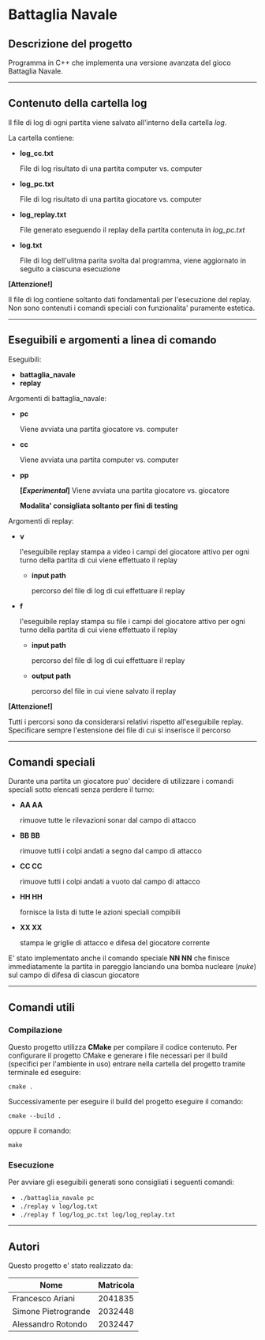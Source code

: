 # Battaglia Navale

## Descrizione del progetto

Programma in C++ che implementa una versione avanzata del gioco Battaglia Navale. 

---

## Contenuto della cartella log

Il file di log di ogni partita viene salvato all'interno della cartella *log*.

La cartella contiene:
 - **log_cc.txt**

    File di log risultato di una partita computer vs. computer

 - **log_pc.txt**

    File di log risultato di una partita giocatore vs. computer

 - **log_replay.txt**

    File generato eseguendo il replay della partita contenuta in *log_pc.txt*

 - **log.txt** 

    File di log dell'ulitma parita svolta dal programma, viene aggiornato in seguito a ciascuna esecuzione

**[Attenzione!]**

Il file di log contiene soltanto dati fondamentali per l'esecuzione del replay. Non sono contenuti i comandi speciali con funzionalita' puramente estetica.

---

## Eseguibili e argomenti a linea di comando

Eseguibili:
 - **battaglia_navale**
 - **replay**

Argomenti di battaglia_navale:
 - **pc**
   
      Viene avviata una partita giocatore vs. computer

 - **cc**

      Viene avviata una partita computer vs. computer

 - **pp**

      **\[*Experimental*\]** Viene avviata una partita giocatore vs. giocatore

      **Modalita' consigliata soltanto per fini di testing**

Argomenti di replay:
 - **v**

      l'eseguibile replay stampa a video i campi del giocatore attivo per ogni turno della partita di cui viene effettuato il replay

    - **input path**

        percorso del file di log di cui effettuare il replay

 - **f**

      l'eseguibile replay stampa su file i campi del giocatore attivo per ogni turno della partita di cui viene effettuato il replay

    - **input path**

        percorso del file di log di cui effettuare il replay

    - **output path**

        percorso del file in cui viene salvato il replay

**[Attenzione!]** 

Tutti i percorsi sono da considerarsi relativi rispetto all'eseguibile replay. Specificare sempre l'estensione dei file di cui si inserisce il percorso

---

## Comandi speciali

Durante una partita un giocatore puo' decidere di utilizzare i comandi speciali sotto elencati senza perdere il turno:

 - **AA AA**
 
    rimuove tutte le rilevazioni sonar dal campo di attacco
 
 - **BB BB**
 
    rimuove tutti i colpi andati a segno dal campo di attacco
 
 - **CC CC**
 
    rimuove tutti i colpi andati a vuoto dal campo di attacco
 
 - **HH HH**
 
    fornisce la lista di tutte le azioni speciali compibili
 
 - **XX XX**
 
    stampa le griglie di attacco e difesa del giocatore corrente

E' stato implementato anche il comando speciale **NN NN** che finisce immediatamente la partita in pareggio lanciando una bomba nucleare (*nuke*) sul campo di difesa di ciascun giocatore

---

## Comandi utili

### Compilazione

Questo progetto utilizza **CMake** per compilare il codice contenuto. Per configurare il progetto CMake e generare i file necessari per il build (specifici per l'ambiente in uso) entrare nella cartella del progetto tramite terminale ed eseguire: 

  ```cmake .```

Successivamente per eseguire il build del progetto eseguire il comando: 

  ```cmake --build .```

oppure il comando:

  ```make ```

### Esecuzione

Per avviare gli eseguibili generati sono consigliati i seguenti comandi:

 - ```./battaglia_navale pc```
 - ```./replay v log/log.txt```
 - ```./replay f log/log_pc.txt log/log_replay.txt```

 ---

 ## Autori

Questo progetto e' stato realizzato da:

| Nome                | Matricola |
| ------------------- | --------- |
| Francesco Ariani    | 2041835   |
| Simone Pietrogrande | 2032448   |
| Alessandro Rotondo  | 2032447   |
